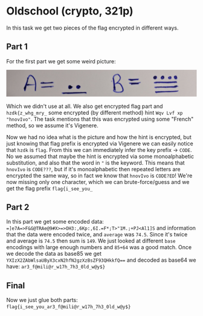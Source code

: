 # Oldschool (crypto, 321p)

In this task we get two pieces of the flag encrypted in different ways.

## Part 1

For the first part we get some weird picture:

![](1.jpg)

Which we didn't use at all.
We also get encrypted flag part and `hzdk{z_whg_mry_` some encrypted (by different method) hint `Wqv Lvf xp "hnovIvo"`.
The task mentions that this was encrypted using some "French" method, so we assume it's Vigenere.

Now we had no idea what is the picture and how the hint is encrypted, but just knowing that flag prefix is encrypted via Vigenere we can easily notice that `hzdk` is `flag`.
From this we can immediately infer the key prefix -> `CODE`.
No we assumed that maybe the hint is encrypted via some monoalphabetic substitution, and also that the word in `"` is the keyword.
This means that `hnovIvo` is `CODE???`, but if it's monoalphabetic then repeated letters are encrypted the same way, so in fact we know that `hnovIvo` is `CODE?ED`!
We're now missing only one character, which we can brute-force/guess and we get the flag prefix `flag{i_see_you_`

## Part 2

In this part we get some encoded data: `=]e7A=>F&G@TRAe@9#X>=>OH3:,6Kp:,6I.=F*;T>"1M.;+PJ<Al1]S` and information that the data were encoded twice, and `average` was `74.5`.
Since it's twice and average is `74.5` then sum is `149`.
We just looked at different `base` encodings with large enough numbers and `85+64` was a good match.
Once we decode the data as base85 we get `YXIzX2ZAbWlsaUByX3cxN2hfN2gzXzBsZF93QHkkfQ==` and decoded as base64 we have: `ar3_f@mili@r_w17h_7h3_0ld_w@y$}`

## Final

Now we just glue both parts: `flag{i_see_you_ar3_f@mili@r_w17h_7h3_0ld_w@y$}`
